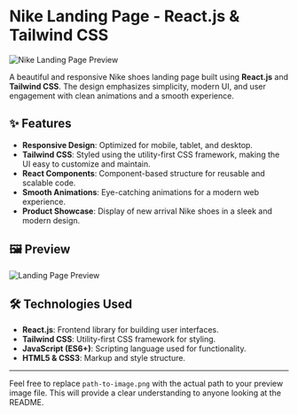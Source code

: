 # Nike Landing Page - React.js & Tailwind CSS

![Nike Landing Page Preview](./path-to-image.png)

A beautiful and responsive Nike shoes landing page built using **React.js** and **Tailwind CSS**. The design emphasizes simplicity, modern UI, and user engagement with clean animations and a smooth experience.

## ✨ Features

- **Responsive Design**: Optimized for mobile, tablet, and desktop.
- **Tailwind CSS**: Styled using the utility-first CSS framework, making the UI easy to customize and maintain.
- **React Components**: Component-based structure for reusable and scalable code.
- **Smooth Animations**: Eye-catching animations for a modern web experience.
- **Product Showcase**: Display of new arrival Nike shoes in a sleek and modern design.

## 🖼️ Preview

![Landing Page Preview](./path-to-image.png)

## 🛠️ Technologies Used

- **React.js**: Frontend library for building user interfaces.
- **Tailwind CSS**: Utility-first CSS framework for styling.
- **JavaScript (ES6+)**: Scripting language used for functionality.
- **HTML5 & CSS3**: Markup and style structure.



---

Feel free to replace `path-to-image.png` with the actual path to your preview image file. This will provide a clear understanding to anyone looking at the README.

